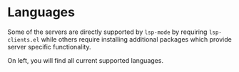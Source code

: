 # Languages

Some of the servers are directly supported by `lsp-mode` by requiring
`lsp-clients.el` while others require installing additional packages which provide server specific functionality.

On left, you will find all current supported languages.
